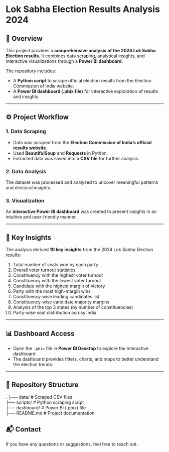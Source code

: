 # Lok Sabha Election Results Analysis 2024  

## 📌 Overview  
This project provides a **comprehensive analysis of the 2024 Lok Sabha Election results**. It combines data scraping, analytical insights, and interactive visualizations through a **Power BI dashboard**.  

The repository includes:  
- A **Python script** to scrape official election results from the Election Commission of India website.  
- A **Power BI dashboard (.pbix file)** for interactive exploration of results and insights.  



---

## ⚙️ Project Workflow  

### 1. Data Scraping  
- Data was scraped from the **Election Commission of India’s official results website**.  
- Used **BeautifulSoup** and **Requests** in Python.  
- Extracted data was saved into a **CSV file** for further analysis.  

### 2. Data Analysis  
The dataset was processed and analyzed to uncover meaningful patterns and electoral insights.  

### 3. Visualization  
An **interactive Power BI dashboard** was created to present insights in an intuitive and user-friendly manner.  

---

## 🔑 Key Insights  

The analysis derived **10 key insights** from the 2024 Lok Sabha Election results:  

1. Total number of seats won by each party  
2. Overall voter turnout statistics  
3. Constituency with the highest voter turnout  
4. Constituency with the lowest voter turnout  
5. Candidate with the highest margin of victory  
6. Party with the most high-margin wins  
7. Constituency-wise leading candidates list  
8. Constituency-wise candidate majority margins  
9. Analysis of the top 3 states (by number of constituencies)  
10. Party-wise seat distribution across India  

---

## 📊 Dashboard Access  
- Open the `.pbix` file in **Power BI Desktop** to explore the interactive dashboard.  
- The dashboard provides filters, charts, and maps to better understand the election trends.  

---

## 📂 Repository Structure  
.
├── data/        # Scraped CSV files  
├── scripts/     # Python scraping script  
├── dashboard/   # Power BI (.pbix) file  
├── README.md    # Project documentation  



## 📬 Contact  
If you have any questions or suggestions, feel free to reach out.  



